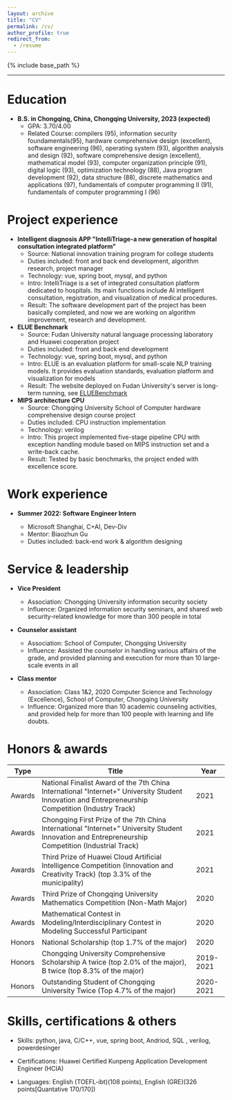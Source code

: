 ```yaml
---
layout: archive
title: "CV"
permalink: /cv/
author_profile: true
redirect_from:
  - /resume
---
```


{% include base_path %}

----------

Education
======

* **B.S. in Chongqing, China, Chongqing University, 2023 (expected)**
	* GPA: 3.70/4.00
	* Related Course: compilers (95), information security foundamentals(95), hardware comprehensive design (excellent), software engineering (96), operating system (93), algorithm analysis and design (92), software comprehensive design (excellent), mathematical model (93), computer organization principle (91), digital logic (93), optimization technology (88), Java program development (92), data structure (88), discrete mathematics and applications (97), fundamentals of computer programming II (91), fundamentals of computer programming I (96)

# Project experience

- **Intelligent diagnosis APP "IntelliTriage-a new generation of hospital consultation integrated platform"**
	- Source: National innovation training program for college students
	- Duties included: front and back end development, algorithm research, project manager
	- Technology: vue, spring boot, mysql, and python
	- Intro: IntelliTriage is a set of integrated consultation platform dedicated to hospitals. Its main functions include AI intelligent consultation, registration, and visualization of medical procedures. 
	- Result: The software development part of the project has been basically completed, and now we are working on algorithm improvement, research and development.
- **ELUE Benchmark**
	- Source: Fudan University natural language processing laboratory and Huawei cooperation project
	- Duties included: front and back end development
	- Technology: vue, spring boot, mysql, and python
	- Intro: ELUE is an evaluation platform for small-scale NLP training models. It provides evaluation standards, evaluation platform and visualization for models
	- Result: The website deployed on Fudan University's server is long-term running, see [ELUEBenchmark](http://eluebenchmark.fastnlp.top)
- **MIPS architecture CPU**
	- Source: Chongqing University School of Computer hardware comprehensive design course project
	- Duties included: CPU instruction implementation
	- Technology: verilog
	- Intro: This project implemented five-stage pipeline CPU with exception handling module based on MIPS instruction set and a write-back cache.
	- Result: Tested by basic benchmarks, the project ended with excellence score.

# Work experience

- **Summer 2022: Software Engineer Intern**

	* Microsoft Shanghai, C+AI, Dev-Div
	* Mentor: Biaozhun Gu
	* Duties included: back-end work & algorithm designing 


Service & leadership
======
- **Vice President**
	- Association: Chongqing University information security society
	- Influence: Organized information security seminars, and shared web security-related knowledge for more than 300 people in total

- **Counselor assistant**
	- Association: School of Computer, Chongqing University
	- Influence: Assisted the counselor in handling various affairs of the grade, and provided planning and execution for more than 10 large-scale events in all

- **Class mentor**
	- Association: Class 1&2, 2020 Computer Science and Technology (Excellence), School of Computer, Chongqing University
	- Influence: Organized more than 10 academic counseling activities, and provided help for more than 100 people with learning and life doubts.


# Honors & awards

| Type   | Title                                                        | Year      |
| ------ | ------------------------------------------------------------ | --------- |
| Awards | National Finalist Award of the 7th China International "Internet+" University Student Innovation and Entrepreneurship Competition (Industry Track) | 2021      |
| Awards | Chongqing First Prize of the 7th China International "Internet+" University Student Innovation and Entrepreneurship Competition (Industrial Track) | 2021      |
| Awards | Third Prize of Huawei Cloud Artificial Intelligence Competition (Innovation and Creativity Track) (top 3.3% of the municipality) | 2021      |
| Awards | Third Prize of Chongqing University Mathematics Competition (Non-Math Major) | 2020      |
| Awards | Mathematical Contest in Modeling/Interdisciplinary Contest in Modeling Successful Participant | 2020      |
| Honors | National Scholarship (top 1.7% of the major)                 | 2020      |
| Honors | Chongqing University Comprehensive Scholarship A twice (top 2.0% of the major), B twice (top 8.3% of the major) | 2019-2021 |
| Honors | Outstanding Student of Chongqing University Twice (Top 4.7% of the major) | 2020-2021 |

# Skills, certifications & others

- Skills: python, java, C/C++, vue, spring boot, Andriod, SQL , verilog, powerdesinger
- Certifications: Huawei Certified Kunpeng Application Development Engineer (HCIA)

- Languages: English (TOEFL-ibt)(108 points), English (GRE)(326 points[Quantative 170/170])
